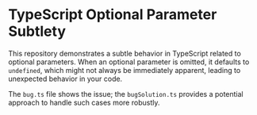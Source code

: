 # TypeScript Optional Parameter Subtlety

This repository demonstrates a subtle behavior in TypeScript related to optional parameters.  When an optional parameter is omitted, it defaults to `undefined`, which might not always be immediately apparent, leading to unexpected behavior in your code.

The `bug.ts` file shows the issue; the `bugSolution.ts` provides a potential approach to handle such cases more robustly.